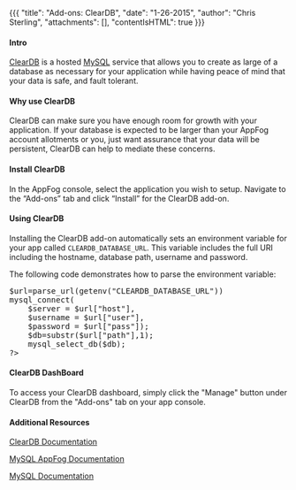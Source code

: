 {{{
  "title": "Add-ons: ClearDB",
  "date": "1-26-2015",
  "author": "Chris Sterling",
  "attachments": [],
  "contentIsHTML": true
}}}

<h4>Intro</h4>
<p><a href="https://www.cleardb.com">ClearDB</a> is a hosted <a href="http://www.mysql.com/">MySQL</a> service that allows you to create as large of a database as necessary for your application while having peace of mind that your data is safe, and fault tolerant.</p>
<h4>Why use ClearDB</h4>
<p>ClearDB can make sure you have enough room for growth with your application. If your database is expected to be larger than your AppFog account allotments or you, just want assurance that your data will be persistent, ClearDB can help to mediate these concerns.</p>
<h4>Install ClearDB</h4>
<p>In the AppFog console, select the application you wish to setup. Navigate to the “Add-ons” tab and click “Install” for the ClearDB add-on.</p>
<h4>Using ClearDB</h4>
<p>Installing the ClearDB add-on automatically sets an environment variable for your app called <code>CLEARDB_DATABASE_URL</code>. This variable includes the full URI including the hostname, database path, username and password.</p>
<p>The following code demonstrates how to parse the environment variable:</p>
<pre>$url=parse_url(getenv("CLEARDB_DATABASE_URL"))
mysql_connect(
    $server = $url["host"],
    $username = $url["user"],
    $password = $url["pass"]);
    $db=substr($url["path"],1);
    mysql_select_db($db);
?&gt;</pre>
<h4>ClearDB DashBoard</h4>
<p>To access your ClearDB dashboard, simply click the "Manage" button under ClearDB from the "Add-ons" tab on your app console.</p>
<h4>Additional Resources</h4>
<p><a href="http://www.cleardb.com/developers">ClearDB Documentation</a></p>
<p><a href="https://docs.appfog.com/services/mysql">MySQL AppFog Documentation</a></p>
<p><a href="http://dev.mysql.com/doc/">MySQL Documentation</a></p>
